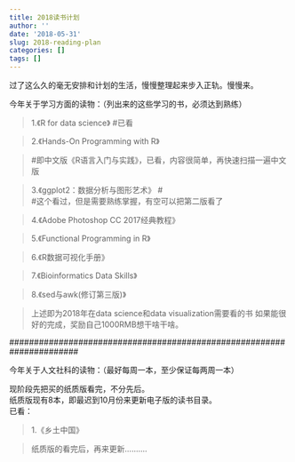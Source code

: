 ```yaml
---
title: 2018读书计划
author: ''
date: '2018-05-31'
slug: 2018-reading-plan
categories: []
tags: []
---
```

过了这么久的毫无安排和计划的生活，慢慢整理起来步入正轨。慢慢来。

今年关于学习方面的读物：（列出来的这些学习的书，必须达到熟练）

> 1.《R for data science》 #已看

> 2.《Hands-On Programming with R》<br> 

> #即中文版《R语言入门与实践》，已看，内容很简单，再快速扫描一遍中文版

> 3.《ggplot2：数据分析与图形艺术》 #<br>
> #这个看过，但是需要熟练掌握，有空可以把第二版看了

> 4.《Adobe Photoshop CC 2017经典教程》

> 5.《Functional Programming in R》

> 6.《R数据可视化手册》

> 7.《Bioinformatics Data Skills》

> 8.《sed与awk(修订第三版)》


> 上述即为2018年在data science和data visualization需要看的书
> 如果能很好的完成，奖励自己1000RMB想干啥干啥。


######################################################################


今年关于人文社科的读物：（最好每周一本，至少保证每两周一本）

现阶段先把买的纸质版看完，不分先后。<br>
纸质版现有8本，即最迟到10月份来更新电子版的读书目录。<br>
已看：<br>

> 1.《乡土中国》<br>

> 纸质版的看完后，再来更新..........
